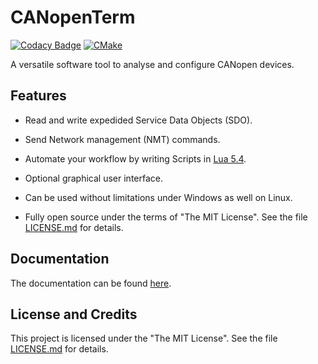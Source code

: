 # CANopenTerm

[![Codacy Badge](https://app.codacy.com/project/badge/Grade/7a21b716448541289bb0b83b8bec7289)](https://www.codacy.com/gh/mupfdev/CANopenTerm/dashboard?utm_source=github.com&amp;utm_medium=referral&amp;utm_content=mupfdev/CANopenTerm&amp;utm_campaign=Badge_Grade)
[![CMake](https://github.com/mupfdev/CANopenTerm/actions/workflows/cmake.yml/badge.svg)](https://github.com/mupfdev/CANopenTerm/actions/workflows/cmake.yml)

A versatile software tool to analyse and configure CANopen devices.

## Features

- Read and write expedided Service Data Objects (SDO).

- Send Network management (NMT) commands.

- Automate your workflow by writing Scripts in [Lua
  5.4](https://www.lua.org/manual/5.4/).

- Optional graphical user interface.

- Can be used without limitations under Windows as well on Linux.

- Fully open source under the terms of "The MIT License".  See the file
  [LICENSE.md](https://github.com/mupfdev/CANopenTerm/blob/main/LICENSE.md)
  for details.

## Documentation

The documentation can be found [here](https://mupfdev.github.io/CANopenTerm).

## License and Credits

This project is licensed under the "The MIT License".  See the file
[LICENSE.md](LICENSE.md) for details.
